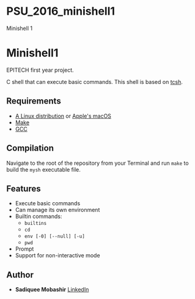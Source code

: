 # PSU_2016_minishell1
Minishell 1

# Minishell1

EPITECH first year project.

C shell that can execute basic commands.
This shell is based on [tcsh](https://en.wikipedia.org/wiki/Tcsh).

## Requirements

 - [A Linux distribution](https://en.wikipedia.org/wiki/Linux_distribution) or [Apple's macOS](https://en.wikipedia.org/wiki/MacOS)
 - [Make](https://www.gnu.org/software/make/)
 - [GCC](https://gcc.gnu.org/)

## Compilation

Navigate to the root of the repository from your Terminal and run `make` to build the `mysh` executable file.

## Features
 - Execute basic commands
 - Can manage its own environment
 - Builtin commands:
   - `builtins`
   - `cd`
   - `env [-0] [--null] [-u]`
   - `pwd`
 - Prompt
 - Support for non-interactive mode

## Author

* **Sadiquee Mobashir** [LinkedIn](www.linkedin.com/in/mobashir-sadiquee-aa429a14)
